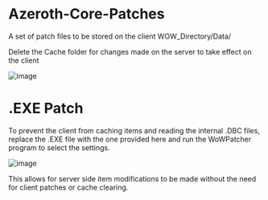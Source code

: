 # Azeroth-Core-Patches
A set of patch files to be stored on the client WOW_Directory/Data/

Delete the Cache folder for changes made on the server to take effect on the client

![image](https://user-images.githubusercontent.com/5217306/206147066-8c78be7f-7bfa-434b-98dc-21cf1a1c5979.png)

# .EXE Patch
To prevent the client from caching items and reading the internal .DBC files, replace the .EXE file with the one provided here and run the WoWPatcher program to select the settings.

![image](https://user-images.githubusercontent.com/5217306/206838045-e2261791-9745-47b2-9a75-43a412760d4c.png)

This allows for server side item modifications to be made without the need for client patches or cache clearing.

